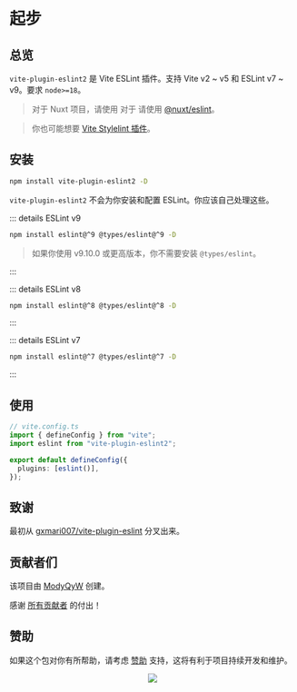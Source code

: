 # 起步

## 总览

`vite-plugin-eslint2` 是 Vite ESLint 插件。支持 Vite v2 ~ v5 和 ESLint v7 ~ v9。要求 `node>=18`。

> 对于 Nuxt 项目，请使用 对于 请使用 [@nuxt/eslint](https://github.com/nuxt/eslint)。

> 你也可能想要 [Vite Stylelint 插件](https://github.com/ModyQyW/vite-plugin-stylelint)。

## 安装

```sh
npm install vite-plugin-eslint2 -D
```

`vite-plugin-eslint2` 不会为你安装和配置 ESLint。你应该自己处理这些。

::: details ESLint v9

```sh
npm install eslint@^9 @types/eslint@^9 -D
```

> 如果你使用 v9.10.0 或更高版本，你不需要安装 `@types/eslint`。

:::

::: details ESLint v8

```sh
npm install eslint@^8 @types/eslint@^8 -D
```

:::

::: details ESLint v7

```sh
npm install eslint@^7 @types/eslint@^7 -D
```

:::

## 使用

```typescript
// vite.config.ts
import { defineConfig } from "vite";
import eslint from "vite-plugin-eslint2";

export default defineConfig({
  plugins: [eslint()],
});

```

## 致谢

最初从 [gxmari007/vite-plugin-eslint](https://github.com/gxmari007/vite-plugin-eslint) 分叉出来。

## 贡献者们

该项目由 [ModyQyW](https://github.com/ModyQyW) 创建。

感谢 [所有贡献者](https://github.com/ModyQyW/vite-plugin-eslint2/graphs/contributors) 的付出！

## 赞助

如果这个包对你有所帮助，请考虑 [赞助](https://github.com/ModyQyW/sponsors) 支持，这将有利于项目持续开发和维护。

<p align="center">
  <a href="https://cdn.jsdelivr.net/gh/ModyQyW/sponsors/sponsorkit/sponsors.svg">
    <img src="https://cdn.jsdelivr.net/gh/ModyQyW/sponsors/sponsorkit/sponsors.svg"/>
  </a>
</p>
